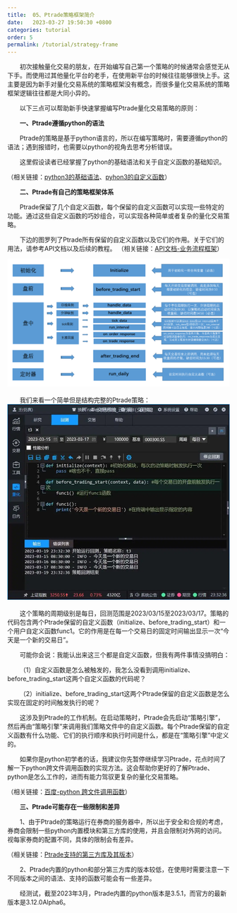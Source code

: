 ```yaml
---
title:  05、Ptrade策略框架简介
date:   2023-03-27 19:50:30 +0800
categories: tutorial
order: 5
permalink: /tutorial/strategy-frame
---
```


&emsp;&emsp;初次接触量化交易的朋友，在开始编写自己第一个策略的时候通常会感觉无从下手。而使用过其他量化平台的老手，在使用新平台的时候往往能够很快上手。这主要是因为新手对量化交易系统的策略框架没有概念，而很多量化交易系统的策略框架逻辑往往都是大同小异的。

&emsp;&emsp;以下三点可以帮助新手快速掌握编写Ptrade量化交易策略的原则：

&emsp;&emsp;<b>一、Ptrade遵循python的语法</b>

&emsp;&emsp;Ptrade的策略是基于python语言的，所以在编写策略时，需要遵循python的语法；遇到报错时，也需要以python的视角去思考分析错误。

&emsp;&emsp;这里假设读者已经掌握了python的基础语法和关于自定义函数的基础知识。

（相关链接：<a href="https://www.runoob.com/python3/python3-basic-syntax.html" target="_blank">python3的基础语法</a>、<a href="https://www.runoob.com/python3/python3-function.html" target="_blank">pyhon3的自定义函数</a>）

&emsp;&emsp;<b>二、Ptrade有自己的策略框架体系</b>

&emsp;&emsp;Ptrade保留了几个自定义函数，每个保留的自定义函数可以实现一些特定的功能。通过这些自定义函数的巧妙组合，可以实现各种简单或者复杂的量化交易策略。

&emsp;&emsp;下边的图罗列了Ptrade所有保留的自定义函数以及它们的作用。关于它们的用法，请参考API文档以及后续的教程。
（相关链接：<a href="http://121.41.137.161:9091/hub/help/api#%E4%B8%9A%E5%8A%A1%E6%B5%81%E7%A8%8B%E6%A1%86%E6%9E%B6" target="_blank">API文档-业务流程框架</a>）
<div  align="center"><img src="/assets/posts_img/20230327_01.webp" alt="" width="600" height=auto/></div>
<br>
&emsp;&emsp;我们来看一个简单但是结构完整的Ptrade策略：
<div  align="center"><img src="/assets/posts_img/20230327_02.webp" alt="" width="600" height=auto/></div>
<br>
&emsp;&emsp;这个策略的周期级别是每日，回测范围是2023/03/15至2023/03/17。策略的代码包含两个Ptrade保留的自定义函数（initialize、before_trading_start）和一个用户自定义函数func1。它的作用是在每一个交易日的固定时间输出显示一次“今天是一个新的交易日”。

&emsp;&emsp;可能你会说：我能认出来这三个都是自定义函数，但我有两件事情没搞明白：

&emsp;&emsp;（1）自定义函数是怎么被触发的，我怎么没看到调用initialize、before_trading_start这两个自定义函数的代码呢？

&emsp;&emsp;（2）initialize、before_trading_start这两个Ptrade保留的自定义函数是怎么实现在固定的时间触发执行的呢？

&emsp;&emsp;这涉及到Ptrade的工作机制。在启动策略时，Ptrade会先启动“策略引擎”，然后再由“策略引擎”来调用我们策略文件中的自定义函数。每个Ptrade保留的自定义函数有什么功能、它们的执行顺序和执行时间是什么，都是在“策略引擎”中定义的。

&emsp;&emsp;如果你是python初学者的话，我建议你先暂停继续学习Ptrade，花点时间了解一下python跨文件调用函数的实现方法。这会帮助你更好的了解Ptrade、python是怎么工作的，进而有能力驾驭更复杂的量化交易策略。

（相关链接：<a href="https://www.baidu.com/s?ie=UTF-8&wd=python%20%E8%B7%A8%E6%96%87%E4%BB%B6%E8%B0%83%E7%94%A8%E5%87%BD%E6%95%B0" target="_blank">百度-python 跨文件调用函数</a>）

&emsp;&emsp;<b>三、Ptrade可能存在一些限制和差异</b>

&emsp;&emsp;1、由于Ptrade的策略运行在券商的服务器中，所以出于安全和合规的考虑，券商会限制一些python内置模块和第三方库的使用，并且会限制对外网的访问。视每家券商的配置不同，具体的限制会有差异。

（相关链接：<a href="http://121.41.137.161:9091/hub/help/api#%E6%94%AF%E6%8C%81%E7%9A%84%E4%B8%89%E6%96%B9%E5%BA%93" target="_blank">Ptrade支持的第三方库及其版本</a>）

&emsp;&emsp;2、Ptrade内置的python和部分第三方库的版本较低，在使用时需要注意一下不同版本之间的语法、支持的函数可能会有一些差异。

&emsp;&emsp;经测试，截至2023年3月，Ptrade内置的python版本是3.5.1，而官方的最新版本是3.12.0Alpha6。

